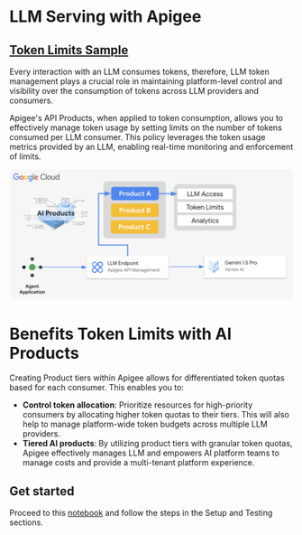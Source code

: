 # **LLM Serving with Apigee**

## [Token Limits Sample](llm_token_limits.ipynb)

Every interaction with an LLM consumes tokens, therefore, LLM token management plays a crucial role in maintaining platform-level control and visibility over the consumption of tokens across LLM providers and consumers.

Apigee's API Products, when applied to token consumption, allows you to effectively manage token usage by setting limits on the number of tokens consumed per LLM consumer. This policy leverages the token usage metrics provided by an LLM, enabling real-time monitoring and enforcement of limits.

[![architecture](./images/ai-product.png)](llm_token_limits.ipynb)

# Benefits Token Limits with AI Products

Creating Product tiers within Apigee allows for differentiated token quotas based for each consumer. This enables you to:

* **Control token allocation**: Prioritize resources for high-priority consumers by allocating higher token quotas to their tiers. This will also help to manage platform-wide token budgets across multiple LLM providers.
* **Tiered AI products**: By utilizing product tiers with granular token quotas, Apigee effectively manages LLM and empowers AI platform teams to manage costs and provide a multi-tenant platform experience.

## Get started

Proceed to this [notebook](llm_token_limits.ipynb) and follow the steps in the Setup and Testing sections.